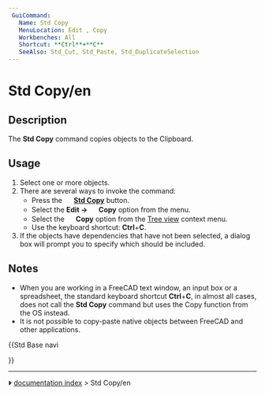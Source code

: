 ```yaml
---
 GuiCommand:
   Name: Std Copy
   MenuLocation: Edit , Copy
   Workbenches: All
   Shortcut: **Ctrl**+**C**
   SeeAlso: Std_Cut, Std_Paste, Std_DuplicateSelection
---
```


# Std Copy/en

## Description

The **Std Copy** command copies objects to the Clipboard.

## Usage

1.  Select one or more objects.
2.  There are several ways to invoke the command:
    -   Press the **<img src="images/Std_Copy.svg" width=16px> [Std Copy](Std_Copy.md)** button.
    -   Select the **Edit → <img src="images/Std_Copy.svg" width=16px> Copy** option from the menu.
    -   Select the **<img src="images/Std_Copy.svg" width=16px> Copy** option from the [Tree view](Tree_view.md) context menu.
    -   Use the keyboard shortcut: **Ctrl**+**C**.
3.  If the objects have dependencies that have not been selected, a dialog box will prompt you to specify which should be included.

## Notes

-   When you are working in a FreeCAD text window, an input box or a spreadsheet, the standard keyboard shortcut **Ctrl**+**C**, in almost all cases, does not call the **Std Copy** command but uses the Copy function from the OS instead.
-   It is not possible to copy-paste native objects between FreeCAD and other applications.





{{Std Base navi

}}



---
⏵ [documentation index](../README.md) > Std Copy/en
